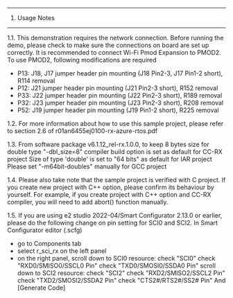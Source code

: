 ---------------
1. Usage Notes
---------------
1.1. This demonstration requires the network connection.
Before running the demo, please check to make sure the connections on board are set up correctly.
It is recommended to connect Wi-Fi Pmod Expansion to PMOD2.
To use PMOD2, following modifications are required
- P13: J18, J17 jumper header pin mounting (J18 Pin2-3, J17 Pin1-2 short), R114 removal
- P12: J21 jumper header pin mounting (J21 Pin2-3 short), R152 removal
- P33: J22 jumper header pin mounting (J22 Pin2-3 short), R189 removal
- P32: J23 jumper header pin mounting (J23 Pin2-3 short), R208 removal
- P52: J19 jumper header pin mounting (J19 Pin1-2 short), R225 removal

1.2. For more information about how to use this sample project, 
please refer to section 2.6 of r01an6455ej0100-rx-azure-rtos.pdf

1.3. From software package v6.1.12_rel-rx.1.0.0, to keep 8 bytes size for double type
 "-dbl_size=8" compiler build option is set as default for CC-RX project
 Size of type 'double' is set to "64 bits" as default for IAR project
 Please set "-m64bit-doubles" manually for GCC project

1.4. Please also take note that the sample project is verified with C project.
If you create new project with C++ option, please confirm its behaviour by yourself.
For example, if you create project with C++ option and CC-RX compiler, you will need to add abort() function manually.

1.5. If you are using e2 studio 2022-04/Smart Configurator 2.13.0 or earlier, 
please do the following change on pin setting for SCI0 and SCI2.
In Smart Configurator editor (<projectname>.scfg)
- go to Components tab
- select r_sci_rx on the left panel
- on the right panel, 
  scroll down to SCI0 resource:
    check "SCI0"
    check "RXD0/SMISO0/SSCL0 Pin"
    check "TXD0/SMOSI0/SSDA0 Pin"
  scroll down to SCI2 resource:
    check "SCI2"
    check "RXD2/SMISO2/SSCL2 Pin"
    check "TXD2/SMOSI2/SSDA2 Pin"
    check "CTS2#/RTS2#/SS2# Pin"
And [Generate Code]